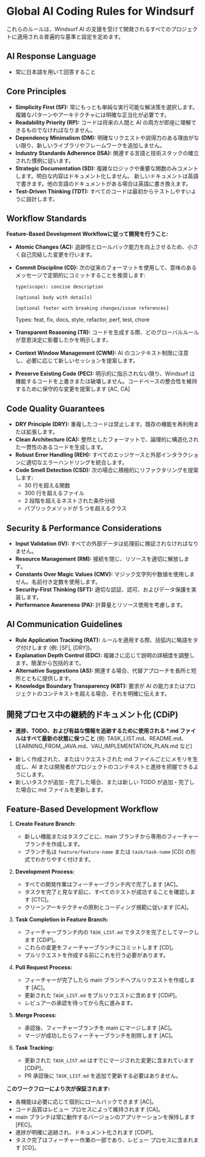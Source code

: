 # Global AI Coding Rules for Windsurf

これらのルールは、Windsurf AI の支援を受けて開発されるすべてのプロジェクトに適用される普遍的な基準と設定を定めます。

## AI Response Language

- 常に日本語を用いて回答すること

## Core Principles

- **Simplicity First (SF):** 常にもっとも単純な実行可能な解決策を選択します。複雑なパターンやアーキテクチャには明確な正当化が必要です。
- **Readability Priority (RP):** コードは将来の人間と AI の両方が即座に理解できるものでなければなりません。
- **Dependency Minimalism (DM):** 明確なリクエストや説得力のある理由がない限り、新しいライブラリやフレームワークを追加しません。
- **Industry Standards Adherence (ISA):** 関連する言語と技術スタックの確立された慣例に従います。
- **Strategic Documentation (SD):** 複雑なロジックや重要な関数のみコメントします。明白な内容はドキュメント化しません。
  新しいドキュメントは英語で書きます。他の言語のドキュメントがある場合は英語に書き換えます。
- **Test-Driven Thinking (TDT):** すべてのコードは最初からテストしやすいように設計します。

## Workflow Standards

**Feature-Based Development Workflowに従って開発を行うこと:**

- **Atomic Changes (AC):** 追跡性とロールバック能力を向上させるため、小さく自己完結した変更を行います。
- **Commit Discipline (CD):** 次の従来のフォーマットを使用して、意味のあるメッセージで定期的にコミットすることを推奨します:

  ```
  type(scope): concise description

  [optional body with details]

  [optional footer with breaking changes/issue references]
  ```

  Types: feat, fix, docs, style, refactor, perf, test, chore

- **Transparent Reasoning (TR):** コードを生成する際、どのグローバルルールが意思決定に影響したかを明示します。
- **Context Window Management (CWM):** AI のコンテキスト制限に注意し、必要に応じて新しいセッションを提案します。
- **Preserve Existing Code (PEC):** 明示的に指示されない限り、Windsurf は機能するコードを上書きまたは破壊しません。コードベースの整合性を維持するために保守的な変更を提案します [AC, CA]

## Code Quality Guarantees

- **DRY Principle (DRY):** 重複したコードは禁止します。既存の機能を再利用または拡張します。
- **Clean Architecture (CA):** 整然としたフォーマットで、論理的に構造化された一貫性のあるコードを生成します。
- **Robust Error Handling (REH):** すべてのエッジケースと外部インタラクションに適切なエラーハンドリングを統合します。
- **Code Smell Detection (CSD):** 次の場合に積極的にリファクタリングを提案します:
  - 30 行を超える関数
  - 300 行を超えるファイル
  - 2 段階を超えるネストされた条件分岐
  - パブリックメソッドが 5 つを超えるクラス

## Security & Performance Considerations

- **Input Validation (IV):** すべての外部データは処理前に検証されなければなりません。
- **Resource Management (RM):** 接続を閉じ、リソースを適切に解放します。
- **Constants Over Magic Values (CMV):** マジック文字列や数値を使用しません。名前付き定数を使用します。
- **Security-First Thinking (SFT):** 適切な認証、認可、およびデータ保護を実装します。
- **Performance Awareness (PA):** 計算量とリソース使用を考慮します。

## AI Communication Guidelines

- **Rule Application Tracking (RAT):** ルールを適用する際、括弧内に略語をタグ付けします (例: [SF], [DRY])。
- **Explanation Depth Control (EDC):** 複雑さに応じて説明の詳細度を調整します。簡潔から包括的まで。
- **Alternative Suggestions (AS):** 関連する場合、代替アプローチを長所と短所とともに提供します。
- **Knowledge Boundary Transparency (KBT):** 要求が AI の能力またはプロジェクトのコンテキストを超える場合、それを明確に伝えます。

## 開発プロセス中の継続的ドキュメント化 (CDiP)

- **進捗、TODO、および有益な情報を追跡するために使用される \*.md ファイルはすべて最新の状態に保つこと** (例: TASK_LIST.md、README.md、LEARNING_FROM_JAVA.md、VAU_IMPLEMENTATION_PLAN.md など)

* 新しく作成された、またはリクエストされた md ファイルごとにメモリを生成し、AI または開発者がプロジェクトのコンテキストと進捗を把握できるようにします。
* 新しいタスクが追加・完了した場合、または新しい TODO が追加・完了した場合に md ファイルを更新します。

## Feature-Based Development Workflow

1. **Create Feature Branch:**

   - 新しい機能またはタスクごとに、main ブランチから専用のフィーチャーブランチを作成します。
   - ブランチ名は `feature/feature-name` または `task/task-name` [CD] の形式でわかりやすく付けます。

2. **Development Process:**

   - すべての開発作業はフィーチャーブランチ内で完了します [AC]。
   - タスクを完了と見なす前に、すべてのテストが成功することを確認します [CTC]。
   - クリーンアーキテクチャの原則とコーディング規範に従います [CA]。

3. **Task Completion in Feature Branch:**

   - フィーチャーブランチ内の `TASK_LIST.md` でタスクを完了としてマークします [CDiP]。
   - これらの変更をフィーチャーブランチにコミットします [CD]。
   - プルリクエストを作成する前にこれを行う必要があります。

4. **Pull Request Process:**

   - フィーチャーが完了したら main ブランチへプルリクエストを作成します [AC]。
   - 更新された `TASK_LIST.md` をプルリクエストに含めます [CDiP]。
   - レビュアーの承認を待ってから先に進みます。

5. **Merge Process:**

   - 承認後、フィーチャーブランチを main にマージします [AC]。
   - マージが成功したらフィーチャーブランチを削除します [AC]。

6. **Task Tracking:**
   - 更新された `TASK_LIST.md` はすでにマージされた変更に含まれています [CDiP]。
   - PR 承認後に `TASK_LIST.md` を追加で更新する必要はありません。

**このワークフローにより次が保証されます:**

- 各機能は必要に応じて個別にロールバックできます [AC]。
- コード品質はレビュー プロセスによって維持されます [CA]。
- main ブランチは常に動作するバージョンのアプリケーションを保持します [PEC]。
- 進捗が明確に追跡され、ドキュメント化されます [CDiP]。
- タスク完了はフィーチャー作業の一部であり、レビュー プロセスに含まれます [CD]。

